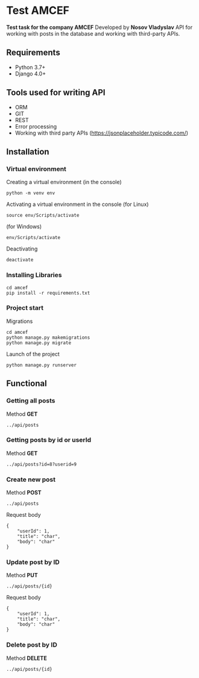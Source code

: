 # Test AMCEF

**Test task for the company AMCEF**
Developed by **Nosov Vladyslav**
API for working with posts in the database and working with third-party APIs.


## Requirements

- Python 3.7+
- Django 4.0+

## Tools used for writing API

- ORM
- GIT
- REST
- Error processing
- Working with third party APIs 
(https://jsonplaceholder.typicode.com/)

## Installation

### Virtual environment

Сreating a virtual environment
(in the console)
```
python -m venv env
```

Activating a virtual environment in the console
(for Linux)
```
source env/Scripts/activate
```
(for Windows)
```
env/Scripts/activate
```

Deactivating
```
deactivate
```

### Installing Libraries
```
cd amcef
pip install -r requirements.txt
```
### Project start
Migrations
```
cd amcef
python manage.py makemigrations
python manage.py migrate
```
Launch of the project
```
python manage.py runserver
```



## Functional

### Getting all posts
Method **GET**
```
../api/posts
```
### Getting posts by id or userId
Method **GET**
```
../api/posts?id=8?userid=9
```
### Create new post
Method **POST**
```
../api/posts
```
Request body
```
{
    "userId": 1,
    "title": "char",
    "body": "char"
}
```
### Update post by ID
Method **PUT**
```
../api/posts/{id}
```
Request body
```
{
    "userId": 1,
    "title": "char",
    "body": "char"
}
```
### Delete post by ID
Method **DELETE**
```
../api/posts/{id}
```
